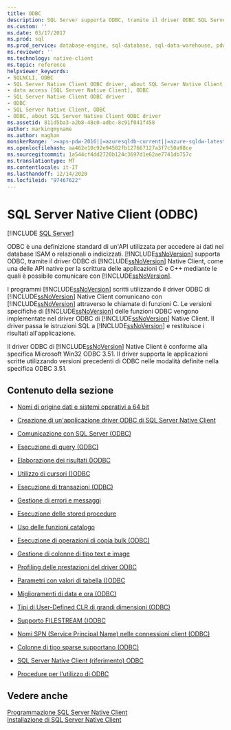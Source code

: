 ```yaml
---
title: ODBC
description: SQL Server supporta ODBC, tramite il driver ODBC SQL Server Native Client, come API nativa per le applicazioni C e C++ che comunicano con SQL Server.
ms.custom: ''
ms.date: 03/17/2017
ms.prod: sql
ms.prod_service: database-engine, sql-database, sql-data-warehouse, pdw
ms.reviewer: ''
ms.technology: native-client
ms.topic: reference
helpviewer_keywords:
- SQLNCLI, ODBC
- SQL Server Native Client ODBC driver, about SQL Server Native Client ODBC driver
- data access [SQL Server Native Client], ODBC
- SQL Server Native Client ODBC driver
- ODBC
- SQL Server Native Client, ODBC
- ODBC, about SQL Server Native Client ODBC driver
ms.assetid: 811d5ba3-a2b8-48c0-adbc-8c91f041f458
author: markingmyname
ms.author: maghan
monikerRange: '>=aps-pdw-2016||=azuresqldb-current||=azure-sqldw-latest||>=sql-server-2016||>=sql-server-linux-2017||=azuresqldb-mi-current'
ms.openlocfilehash: aa462e10c92e94582fb127667127a3f7c50a98ce
ms.sourcegitcommit: 1a544cf4dd2720b124c3697d1e62ae7741db757c
ms.translationtype: MT
ms.contentlocale: it-IT
ms.lasthandoff: 12/14/2020
ms.locfileid: "97467622"
---
```

# <a name="sql-server-native-client-odbc"></a>SQL Server Native Client (ODBC)
[!INCLUDE [SQL Server](../../../includes/applies-to-version/sql-asdb-asdbmi-asa-pdw.md)]

  ODBC è una definizione standard di un'API utilizzata per accedere ai dati nei database ISAM o relazionali o indicizzati. [!INCLUDE[ssNoVersion](../../../includes/ssnoversion-md.md)] supporta ODBC, tramite il driver ODBC di [!INCLUDE[ssNoVersion](../../../includes/ssnoversion-md.md)] Native Client, come una delle API native per la scrittura delle applicazioni C e C++ mediante le quali è possibile comunicare con [!INCLUDE[ssNoVersion](../../../includes/ssnoversion-md.md)].  
  
 I programmi [!INCLUDE[ssNoVersion](../../../includes/ssnoversion-md.md)] scritti utilizzando il driver ODBC di [!INCLUDE[ssNoVersion](../../../includes/ssnoversion-md.md)] Native Client comunicano con [!INCLUDE[ssNoVersion](../../../includes/ssnoversion-md.md)] attraverso le chiamate di funzioni C. Le versioni specifiche di [!INCLUDE[ssNoVersion](../../../includes/ssnoversion-md.md)] delle funzioni ODBC vengono implementate nel driver ODBC di [!INCLUDE[ssNoVersion](../../../includes/ssnoversion-md.md)] Native Client. Il driver passa le istruzioni SQL a [!INCLUDE[ssNoVersion](../../../includes/ssnoversion-md.md)] e restituisce i risultati all'applicazione.  
  
 Il driver ODBC di [!INCLUDE[ssNoVersion](../../../includes/ssnoversion-md.md)] Native Client è conforme alla specifica Microsoft Win32 ODBC 3.51. Il driver supporta le applicazioni scritte utilizzando versioni precedenti di ODBC nelle modalità definite nella specifica ODBC 3.51.  
  
## <a name="in-this-section"></a>Contenuto della sezione  
  
-   [Nomi di origine dati e sistemi operativi a 64 bit](../../../relational-databases/native-client/odbc/data-source-names-and-64-bit-operating-systems.md)  
  
-   [Creazione di un'applicazione driver ODBC di SQL Server Native Client](../../../relational-databases/native-client/odbc/creating-a-driver-application.md)  
  
-   [Comunicazione con SQL Server &#40;ODBC&#41;](../../../relational-databases/native-client-odbc-communication/communicating-with-sql-server-odbc.md)  
  
-   [Esecuzione di query &#40;ODBC&#41;](../../../relational-databases/native-client-odbc-queries/executing-queries-odbc.md)  
  
-   [Elaborazione dei risultati &#40;&#41;ODBC ](../../../relational-databases/native-client-odbc-results/processing-results-odbc.md)  
  
-   [Utilizzo di cursori &#40;&#41;ODBC ](../../../relational-databases/native-client-odbc-cursors/using-cursors-odbc.md)  
  
-   [Esecuzione di transazioni &#40;ODBC&#41;](./performing-transactions-in-odbc.md)  
  
-   [Gestione di errori e messaggi](../../../relational-databases/native-client-odbc-error-messages/handling-errors-and-messages.md)  
  
-   [Esecuzione delle stored procedure](../../../relational-databases/native-client-odbc-stored-procedures/running-stored-procedures.md)  
  
-   [Uso delle funzioni catalogo](../../../relational-databases/native-client/odbc/using-catalog-functions.md)  
  
-   [Esecuzione di operazioni di copia bulk &#40;ODBC&#41;](../../../relational-databases/native-client-odbc-bulk-copy-operations/performing-bulk-copy-operations-odbc.md)  
  
-   [Gestione di colonne di tipo text e image](../../../relational-databases/native-client-odbc-text-image-columns/managing-text-and-image-columns.md)  
  
-   [Profiling delle prestazioni del driver ODBC](../../../relational-databases/native-client/odbc/profiling-odbc-driver-performance.md)  
  
-   [Parametri con valori di tabella &#40;&#41;ODBC ](../../../relational-databases/native-client-odbc-table-valued-parameters/table-valued-parameters-odbc.md)  
  
-   [Miglioramenti di data e ora &#40;ODBC&#41;](../../../relational-databases/native-client-odbc-date-time/date-and-time-improvements-odbc.md)  
  
-   [Tipi di User-Defined CLR di grandi dimensioni &#40;ODBC&#41;](../../../relational-databases/native-client/odbc/large-clr-user-defined-types-odbc.md)  
  
-   [Supporto FILESTREAM &#40;&#41;ODBC ](../../../relational-databases/native-client/odbc/filestream-support-odbc.md)  
  
-   [Nomi SPN &#40;Service Principal Name&#41; nelle connessioni client &#40;ODBC&#41;](../../../relational-databases/native-client/odbc/service-principal-names-spns-in-client-connections-odbc.md)  
  
-   [Colonne di tipo sparse supportano &#40;ODBC&#41;](../../../relational-databases/native-client/odbc/sparse-columns-support-odbc.md)  
  
-   [SQL Server Native Client &#40;riferimento&#41; ODBC]()  
  
-   [Procedure per l'utilizzo di ODBC](../../../relational-databases/native-client-odbc-how-to/odbc-how-to-topics.md)  
  
## <a name="see-also"></a>Vedere anche  
 [Programmazione SQL Server Native Client](../../../relational-databases/native-client/sql-server-native-client-programming.md)   
 [Installazione di SQL Server Native Client](../../../relational-databases/native-client/applications/installing-sql-server-native-client.md)  
  
